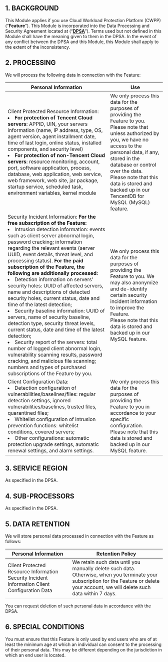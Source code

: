 ## 1. BACKGROUND

This Module applies if you use Cloud Workload Protection Platform (CWPP) (“**Feature**”). This Module is incorporated into the Data Processing and Security Agreement located at  (“**[DPSA](https://intl.cloud.tencent.com/document/product/301/17347)**”). Terms used but not defined in this Module shall have the meaning given to them in the DPSA. In the event of any conflict between the DPSA and this Module, this Module shall apply to the extent of the inconsistency.

## 2. PROCESSING

We will process the following data in connection with the Feature:

| **Personal Information**                                     | **Use**                                                      |
| ------------------------------------------------------------ | ------------------------------------------------------------ |
| Client Protected Resource  Information:  <br><li>**For protection of  Tencent Cloud servers**: APPID, UIN, your  servers information (name, IP address, type, OS, agent version, agent installment  date, time of last login, online status, installed components, and security  level)  <br><li>**For protection of  non-Tencent Cloud servers**: resource  monitoring, account, port, software application, process, database, web  application, web service, web framework, web site, jar package, startup  service, scheduled task, environment variables, kernel module | We only process this data  for the purposes of providing the Feature to you. <br/> Please note that unless  authorized by you, we have no access to the personal data, if any, stored in  the database or control over the data.<br/> Please note that this  data is stored and backed up in our TencentDB for MySQL (MySQL) feature. |
| Security Incident  Information:  **For the free subscription  of the Feature:**  <br><li>Intrusion  detection information: events such as client server abnormal login, password  cracking; information regarding the relevant events (server UUID, event  details, threat level, and processing status).  **For the paid subscription  of the Feature, the following are additionally processed:**  <br><li> Detection  information on servers’ security holes: UUID of affected servers, name and  descriptions of detected security holes, current status, date and time of the  latest detection; <br><li>Security baseline  information: UUID of servers, name of security baseline, detection type,  security threat levels, current status, date and time of the latest detection;  <br><li>Security report of  the servers: total number of logged client abnormal login, vulnerability  scanning results, password cracking, and malicious file scanning; numbers and  types of purchased subscriptions of the Feature by you. | We only process this data  for the purposes of providing the Feature to you.  We may also anonymize and  de-identify certain security incident information to improve the Feature.  <br/>Please note that this  data is stored and backed up in our MySQL feature. |
| Client Configuration Data: <br><li>Detection  configuration of vulnerabilities/baselines/files: regular detection settings,  ignored vulnerabilities/baselines, trusted files, quarantined files; <br><li>Whitelist  configuration of intrusion prevention functions: whitelist conditions,  covered servers; <br><li>Other  configurations: automatic protection upgrade settings, automatic renewal  settings, and alarm settings. | We only process this data  for the purposes of providing the Feature to you in accordance to your  specific configuration. <br/>Please note that this  data is stored and backed up in our MySQL feature. |

## 3. SERVICE REGION

As specified in the DPSA.

## 4. SUB-PROCESSORS

As specified in the DPSA.

## 5. DATA RETENTION

We will store personal data processed in connection with the Feature as follows:

| **Personal Information**                                     | **Retention Policy**                                         |
| ------------------------------------------------------------ | ------------------------------------------------------------ |
| Client Protected Resource  Information   Security Incident  Information  Client Configuration Data | We retain such data until  you manually delete such data. Otherwise, when you terminate your  subscription for the Feature or delete your account, we will delete such data  within 7 days. |

You can request deletion of such personal data in accordance with the DPSA.

## 6. SPECIAL CONDITIONS

You must ensure that this Feature is only used by end users who are of at least the minimum age at which an individual can consent to the processing of their personal data. This may be different depending on the jurisdiction in which an end user is located.